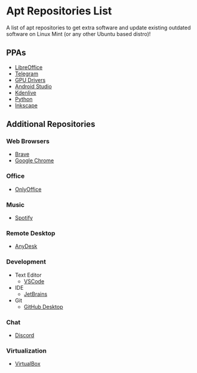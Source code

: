 # Apt Repositories List

A list of apt repositories to get extra software and update existing outdated software on Linux Mint (or any other Ubuntu based distro)!

## PPAs

 - [LibreOffice](https://launchpad.net/~libreoffice/+archive/ubuntu/ppa)
 - [Telegram](https://launchpad.net/~atareao/+archive/ubuntu/telegram)
 - [GPU Drivers](https://launchpad.net/~graphics-drivers/+archive/ubuntu/ppa)
 - [Android Studio](https://launchpad.net/~maarten-fonville/+archive/ubuntu/android-studio)
 - [Kdenlive](https://launchpad.net/~kdenlive/+archive/ubuntu/kdenlive-master)
 - [Python](https://launchpad.net/~deadsnakes/+archive/ubuntu/ppa)
 - [Inkscape](https://launchpad.net/~inkscape.dev/+archive/ubuntu/trunk)

## Additional Repositories

### Web Browsers
 - [Brave](https://brave.com/linux/)
 - [Google Chrome](https://www.google.com/chrome/?platform=linux)
   
### Office   
 - [OnlyOffice](https://helpcenter.onlyoffice.com/installation/desktop-install-ubuntu.aspx)

### Music
 - [Spotify](https://www.spotify.com/de-en/download/linux/)

### Remote Desktop
 - [AnyDesk](http://deb.anydesk.com/howto.html)

### Development
 - Text Editor
   - [VSCode](https://code.visualstudio.com/docs/setup/linux)
 - IDE
   - [JetBrains](https://github.com/JonasGroeger/jetbrains-ppa)
 - Git
   - [GitHub Desktop](https://gist.github.com/berkorbay/6feda478a00b0432d13f1fc0a50467f1)

### Chat
   - [Discord](https://github.com/palfrey/discord-apt)

### Virtualization 
  - [VirtualBox](https://www.virtualbox.org/wiki/Linux_Downloads)
